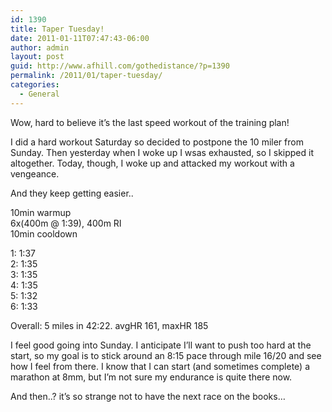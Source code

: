 ```yaml
---
id: 1390
title: Taper Tuesday!
date: 2011-01-11T07:47:43-06:00
author: admin
layout: post
guid: http://www.afhill.com/gothedistance/?p=1390
permalink: /2011/01/taper-tuesday/
categories:
  - General
---
```

Wow, hard to believe it&#8217;s the last speed workout of the training plan!

I did a hard workout Saturday so decided to postpone the 10 miler from Sunday. Then yesterday when I woke up I wsas exhausted, so I skipped it altogether. Today, though, I woke up and attacked my workout with a vengeance.

And they keep getting easier..

10min warmup  
6x(400m @ 1:39), 400m RI  
10min cooldown

1: 1:37  
2: 1:35  
3: 1:35  
4: 1:35  
5: 1:32  
6: 1:33

Overall: 5 miles in 42:22. avgHR 161, maxHR 185

I feel good going into Sunday. I anticipate I&#8217;ll want to push too hard at the start, so my goal is to stick around an 8:15 pace through mile 16/20 and see how I feel from there. I know that I can start (and sometimes complete) a marathon at 8mm, but I&#8217;m not sure my endurance is quite there now. 

And then..? it&#8217;s so strange not to have the next race on the books&#8230;